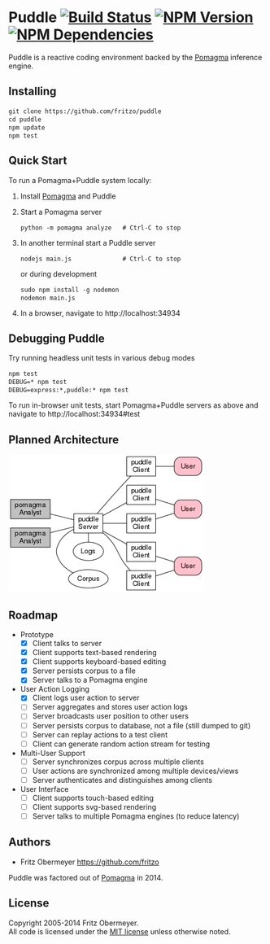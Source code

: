 # Puddle [![Build Status](https://travis-ci.org/fritzo/puddle.svg?branch=master)](http://travis-ci.org/fritzo/puddle) [![NPM Version](https://badge.fury.io/js/puddle.svg)](https://www.npmjs.org/package/puddle) [![NPM Dependencies](https://david-dm.org/fritzo/puddle.svg)](https://www.npmjs.org/package/puddle)

Puddle is a reactive coding environment backed by the
[Pomagma](https://github.com/fritzo/pomagma) inference engine.

## Installing

    git clone https://github.com/fritzo/puddle
    cd puddle
    npm update
    npm test

## Quick Start

To run a Pomagma+Puddle system locally:

1.  Install [Pomagma](https://github.com/fritzo/pomagma) and Puddle

2.  Start a Pomagma server

        python -m pomagma analyze   # Ctrl-C to stop

3.  In another terminal start a Puddle server

        nodejs main.js              # Ctrl-C to stop

    or during development

        sudo npm install -g nodemon
        nodemon main.js

4.  In a browser, navigate to http://localhost:34934

## Debugging Puddle

Try running headless unit tests in various debug modes

    npm test
    DEBUG=* npm test
    DEBUG=express:*,puddle:* npm test

To run in-browser unit tests, start Pomagma+Puddle servers as above and
navigate to http://localhost:34934#test

## Planned Architecture

[![Architecture](/doc/architecture.png)](/doc/architecture.pdf)

## Roadmap

- Prototype
    - [x] Client talks to server
    - [x] Client supports text-based rendering
    - [x] Client supports keyboard-based editing
    - [x] Server persists corpus to a file
    - [x] Server talks to a Pomagma engine
- User Action Logging
    - [x] Client logs user action to server
    - [ ] Server aggregates and stores user action logs
    - [ ] Server broadcasts user position to other users
    - [ ] Server persists corpus to database, not a file (still dumped to git)
    - [ ] Server can replay actions to a test client
    - [ ] Client can generate random action stream for testing
- Multi-User Support
    - [ ] Server synchronizes corpus across multiple clients
    - [ ] User actions are synchronized among multiple devices/views
    - [ ] Server authenticates and distinguishes among clients
- User Interface
    - [ ] Client supports touch-based editing
    - [ ] Client supports svg-based rendering
    - [ ] Server talks to multiple Pomagma engines (to reduce latency)

## Authors

* Fritz Obermeyer <https://github.com/fritzo>

Puddle was factored out of [Pomagma](https://github.com/fritzo/pomagma) in 2014.

## License

Copyright 2005-2014 Fritz Obermeyer.<br/>
All code is licensed under the [MIT license](/LICENSE) unless otherwise noted.
